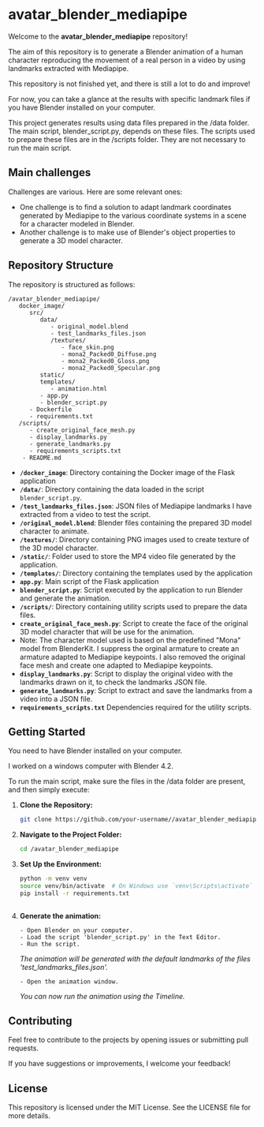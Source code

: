 # avatar_blender_mediapipe

Welcome to the **avatar_blender_mediapipe** repository!

The aim of this repository is to generate a Blender animation of a human character reproducing the movement of a real person in a video by using landmarks extracted with Mediapipe.

This repository is not finished yet, and there is still a lot to do and improve!

For now, you can take a glance at the results with specific landmark files if you have Blender installed on your computer.

This project generates results using data files prepared in the /data folder. The main script, blender_script.py, depends on these files. The scripts used to prepare these files are in the /scripts folder. They are not necessary to run the main script.


## Main challenges

Challenges are various. Here are some relevant ones:

- One challenge is to find a solution to adapt landmark coordinates generated by Mediapipe to the various coordinate systems in a scene for a character modeled in Blender.
- Another challenge is to make use of Blender's object properties to generate a 3D model character.

## Repository Structure

The repository is structured as follows:
```
/avatar_blender_mediapipe/
   docker_image/
      src/
         data/
            - original_model.blend
            - test_landmarks_files.json
            /textures/
               - face_skin.png
               - mona2_Packed0_Diffuse.png
               - mona2_Packed0_Gloss.png
               - mona2_Packed0_Specular.png
         static/
         templates/
            - animation.html
         - app.py
         - blender_script.py
      - Dockerfile
      - requirements.txt
   /scripts/
      - create_original_face_mesh.py
      - display_landmarks.py
      - generate_landmarks.py
      - requirements_scripts.txt
    - README.md
```

- **`/docker_image`**: Directory containing the Docker image of the Flask application
- **`/data/`**: Directory containing the data loaded in the script `blender_script.py`.
- **`/test_landmarks_files.json`**: JSON files of Mediapipe landmarks I have extracted from a video to test the script.
- **`/original_model.blend`**: Blender files containing the prepared 3D model character to animate.
- **`/textures/`**: Directory containing PNG images used to create texture of the 3D model character.
- **`/static/`**: Folder used to store the MP4 video file generated by the application.
- **`/templates/`**: Directory containing the templates used by the application
- **`app.py`**: Main script of the Flask application
- **`blender_script.py`**: Script executed by the application to run Blender and generate the animation.
- **`/scripts/`**: Directory containing utility scripts used to prepare the data files.
- **`create_original_face_mesh.py`**: Script to create the face of the original 3D model character that will be use for the animation.
- Note: The character model used is based on the predefined "Mona" model from BlenderKit. I suppress the orginal armature to create an armature adapted to Mediapipe keypoints. I also removed the original face mesh and create one adapted to Mediapipe keypoints.
- **`display_landmarks.py`**:  Script to display the original video with the landmarks drawn on it, to check the landmarks JSON file.
- **`generate_landmarks.py`**:  Script to extract and save the landmarks from a video into a JSON file.
- **`requirements_scripts.txt`** Dependencies required for the utility scripts.


## Getting Started


You need to have Blender installed on your computer.

I worked on a windows computer with Blender 4.2. 

To run the main script, make sure the files in the /data folder are present, and then simply execute:


1. **Clone the Repository:**
   ```bash
   git clone https://github.com/your-username//avatar_blender_mediapipe.git
   
2. **Navigate to the Project Folder:**
   ```bash
   cd /avatar_blender_mediapipe

3. **Set Up the Environment:**
   ```bash
   python -m venv venv
   source venv/bin/activate  # On Windows use `venv\Scripts\activate`
   pip install -r requirements.txt
  
4. **Generate the animation:**
   ```
   - Open Blender on your computer.
   - Load the script 'blender_script.py' in the Text Editor.
   - Run the script.
   ```
   *The animation will be generated with the default landmarks of the files 'test_landmarks_files.json'.*

   ```
   - Open the animation window.
   ```

   *You can now run the animation using the Timeline.*
   
## Contributing

Feel free to contribute to the projects by opening issues or submitting pull requests.

If you have suggestions or improvements, I welcome your feedback!

## License

This repository is licensed under the MIT License. See the LICENSE file for more details.

